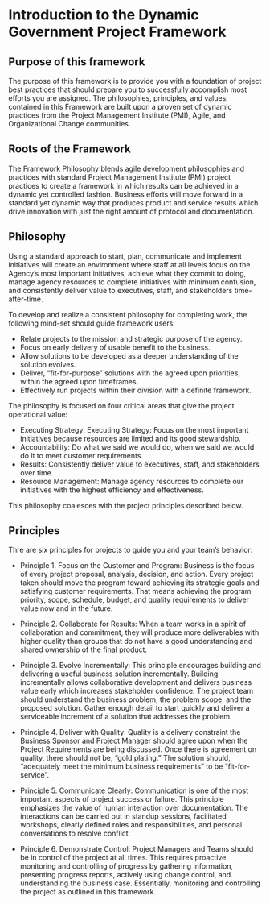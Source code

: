 # Introduction to the Dynamic Government Project Framework
## Purpose of this framework
The purpose of this framework is to provide you with a foundation of project best practices that should prepare you to successfully accomplish most efforts you are assigned. The philosophies, principles, and values, contained in this Framework are built upon a proven set of dynamic practices from the Project Management Institute (PMI), Agile, and Organizational Change communities.

## Roots of the Framework
The Framework Philosophy blends agile development philosophies and practices with standard Project Management Institute (PMI) project practices to create a framework in which results can be achieved in a dynamic yet controlled fashion. Business efforts will move forward in a standard yet dynamic way that produces product and service results which drive innovation with just the right amount of protocol and documentation.

## Philosophy
Using a standard approach to start, plan, communicate and implement initiatives will create an environment where staff at all levels focus on the Agency’s most important initiatives, achieve what they commit to doing, manage agency resources to complete initiatives with minimum confusion, and consistently deliver value to executives, staff, and stakeholders time-after-time. 

To develop and realize a consistent philosophy for completing work, the following mind-set should guide framework users:
*	Relate projects to the mission and strategic purpose of the agency.
* Focus on early delivery of usable benefit to the business. 
* Allow solutions to be developed as a deeper understanding of the solution evolves.
* Deliver, “fit-for-purpose” solutions with the agreed upon priorities, within the agreed upon timeframes.
* Effectively run projects within their division with a definite framework.

The philosophy is focused on four critical areas that give the project operational value:
* Executing Strategy: Executing Strategy: Focus on the most important initiatives because resources are limited and its good stewardship.
* Accountability:	Do what we said we would do, when we said we would do it to meet customer requirements.
* Results:	Consistently deliver value to executives, staff, and stakeholders over time.
* Resource Management:	Manage agency resources to complete our initiatives with the highest efficiency and effectiveness.

This philosophy coalesces with the project principles described below. 

## Principles
Thre are six principles for projects to guide you and your team’s behavior:
* Principle 1. Focus on the Customer and Program: Business is the focus of every project proposal, analysis, decision, and action. Every project taken should move the program toward achieving its strategic goals and satisfying  customer requirements. That means achieving the program priority, scope, schedule, budget, and quality requirements to deliver value now and in the future.

* Principle 2. Collaborate for Results: When a team works in a spirit of collaboration and commitment, they will produce more deliverables with higher quality than groups that do not have a good understanding and shared ownership of the final product. 

* Principle 3. Evolve Incrementally: This principle encourages building and delivering a useful business solution incrementally. Building incrementally allows collaborative development and delivers business value early which increases stakeholder confidence. The project team should understand the business problem, the problem scope, and the proposed solution. Gather enough detail to start quickly and deliver a serviceable increment of a solution that addresses the problem. 

* Principle 4. Deliver with Quality: Quality is a delivery constraint the Business Sponsor and Project Manager should agree upon when the Project Requirements are being discussed. Once there is agreement on quality, there should not be, “gold plating.” The solution should, “adequately meet the minimum business requirements” to be “fit-for-service”.

* Principle 5. Communicate Clearly: Communication is one of the most important aspects of project success or failure. This principle emphasizes the value of human interaction over documentation. The interactions can be carried out in standup sessions, facilitated workshops, clearly defined roles and responsibilities, and personal conversations to resolve conflict. 

* Principle 6. Demonstrate Control: Project Managers and Teams should be in control of the project at all times. This requires proactive monitoring and controlling of progress by gathering information, presenting progress reports, actively using change control, and understanding the business case. Essentially, monitoring and controlling the project as outlined in this framework. 
